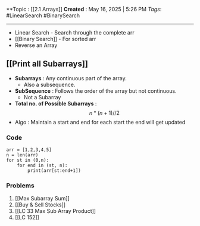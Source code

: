 **Topic :  [[2.1 Arrays]]
**Created** : May 16, 2025 | 5:26 PM
*Tags*: #LinearSearch #BinarySearch

---
- Linear Search - Search through the complete arr
- [[Binary Search]] - For sorted arr
- Reverse an Array
## [[Print all Subarrays]]
- **Subarrays** : Any continuous part of the array.
	- Also a subsequence.
- **SubSequence** : Follows the order of the array but not continuous. 
	- Not a Subarray
- **Total no. of Possible Subarrays** : 
$$
n*(n+1) //2
$$
- Algo : Maintain a start and end for each start the end will get updated
### Code 

```
arr = [1,2,3,4,5]
n = len(arr) 
for st in (0,n):
	for end in (st, n):
		print(arr[st:end+1])
```

### Problems
1. [[Max Subarray Sum]]
2. [[Buy & Sell Stocks]]
3. [[LC 33 Max Sub Array Product]]
4. [[LC 152]]
